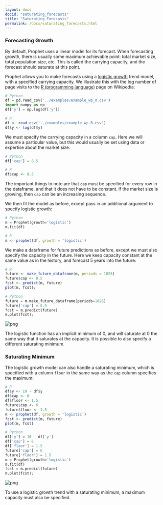 ```yaml
---
layout: docs
docid: "saturating_forecasts"
title: "Saturating Forecasts"
permalink: /docs/saturating_forecasts.html
---
```

### Forecasting Growth

By default, Prophet uses a linear model for its forecast. When forecasting growth, there is usually some maximum achievable point: total market size, total population size, etc. This is called the carrying capacity, and the forecast should saturate at this point.

Prophet allows you to make forecasts using a [logistic growth](https://en.wikipedia.org/wiki/Logistic_function) trend model, with a specified carrying capacity. We illustrate this with the log number of page visits to the [R (programming language)](https://en.wikipedia.org/wiki/R_%28programming_language%29) page on Wikipedia:

```python
# Python
df = pd.read_csv('../examples/example_wp_R.csv')
import numpy as np
df['y'] = np.log(df['y'])
```
```R
# R
df <- read.csv('../examples/example_wp_R.csv')
df$y <- log(df$y)
```
We must specify the carrying capacity in a column `cap`. Here we will assume a particular value, but this would usually be set using data or expertise about the market size.

```python
# Python
df['cap'] = 8.5
```
```R
# R
df$cap <- 8.5
```
The important things to note are that `cap` must be specified for every row in the dataframe, and that it does not have to be constant. If the market size is growing, then `cap` can be an increasing sequence.

We then fit the model as before, except pass in an additional argument to specify logistic growth:

```python
# Python
m = Prophet(growth='logistic')
m.fit(df)
```
```R
# R
m <- prophet(df, growth = 'logistic')
```
We make a dataframe for future predictions as before, except we must also specify the capacity in the future. Here we keep capacity constant at the same value as in the history, and forecast 5 years into the future:

```R
# R
future <- make_future_dataframe(m, periods = 1826)
future$cap <- 8.5
fcst <- predict(m, future)
plot(m, fcst);
```
```python
# Python
future = m.make_future_dataframe(periods=1826)
future['cap'] = 8.5
fcst = m.predict(future)
m.plot(fcst);
```
 
![png](/prophet/static/saturating_forecasts_files/saturating_forecasts_13_0.png) 


The logistic function has an implicit minimum of 0, and will saturate at 0 the same way that it saturates at the capacity. It is possible to also specify a different saturating minimum.

### Saturating Minimum

The logistic growth model can also handle a saturating minimum, which is specified with a column `floor` in the same way as the `cap` column specifies the maximum:

```R
# R
df$y <- 10 - df$y
df$cap <- 6
df$floor <- 1.5
future$cap <- 6
future$floor <- 1.5
m <- prophet(df, growth = 'logistic')
fcst <- predict(m, future)
plot(m, fcst)
```
```python
# Python
df['y'] = 10 - df['y']
df['cap'] = 6
df['floor'] = 1.5
future['cap'] = 6
future['floor'] = 1.5
m = Prophet(growth='logistic')
m.fit(df)
fcst = m.predict(future)
m.plot(fcst);
```
 
![png](/prophet/static/saturating_forecasts_files/saturating_forecasts_16_0.png) 


To use a logistic growth trend with a saturating minimum, a maximum capacity must also be specified.
